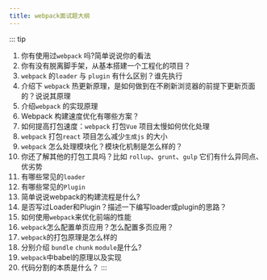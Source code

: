 ```yaml
---
title: webpack面试题大纲
---
```


::: tip
1. 你有使用过`webpack` 吗?简单说说你的看法
2. 你有没有脱离脚手架，从基本搭建一个工程化的项目？
3. `webpack` 的`loader` 与 `plugin` 有什么区别？谁先执行
4. 介绍下 `webpack` 热更新原理，是如何做到在不刷新浏览器的前提下更新页面的？说说其原理
5. 介绍`webpack` 的实现原理
6. Webpack 构建速度优化有哪些方案？
7. 如何提高打包速度：`webpack` 打包`Vue` 项目太慢如何优化处理
8. `webpack` 打包`react` 项目怎么减少`生成js` 的大小
9. `webpack` 怎么处理模块化？模块化机制是怎么样的？
10. 你还了解其他的打包工具吗？比如 `rollup`、`grunt`、`gulp` 它们有什么异同点、优劣势
11. 有哪些常见的`loader`
12. 有哪些常见的`Plugin`
13. 简单说说webpack的构建流程是什么?
14. 是否写过Loader和Plugin？描述一下编写loader或plugin的思路？
15. 如何使用`webpack`来优化前端的性能
16. `webpack`怎么配置单页应用？怎么配置多页应用？
17. `webpack`的打包原理是怎么样的
18. 分别介绍 `bundle` `chunk` `module`是什么?
19. `webpack`中babel的原理以及实现
20. 代码分割的本质是什么？
:::

